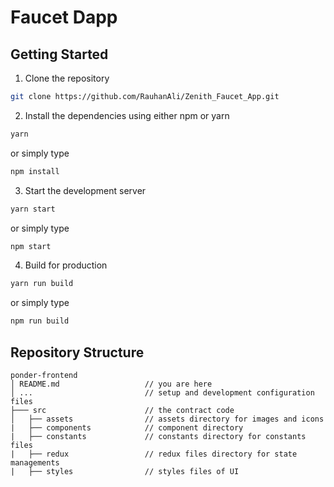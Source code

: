 # Faucet Dapp

## Getting Started

1. Clone the repository

```bash
git clone https://github.com/RauhanAli/Zenith_Faucet_App.git
```

2. Install the dependencies using either npm or yarn

```bash
yarn
```

or simply type

```bash
npm install
```

3. Start the development server

```bash
yarn start
```

or simply type

```bash
npm start
```

4. Build for production

```bash
yarn run build
```

or simply type

```bash
npm run build
```

## Repository Structure<a name="repository-structure"></a>

```
ponder-frontend
│ README.md                   // you are here
│ ...                         // setup and development configuration files
├─── src                      // the contract code
│   ├── assets                // assets directory for images and icons
|   ├── components            // component directory
|   ├── constants             // constants directory for constants files
|   ├── redux                 // redux files directory for state managements
|   ├── styles                // styles files of UI

```
